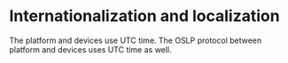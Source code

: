 # Internationalization and localization

The platform and devices use UTC time. The OSLP protocol between platform and devices uses UTC time as well.

